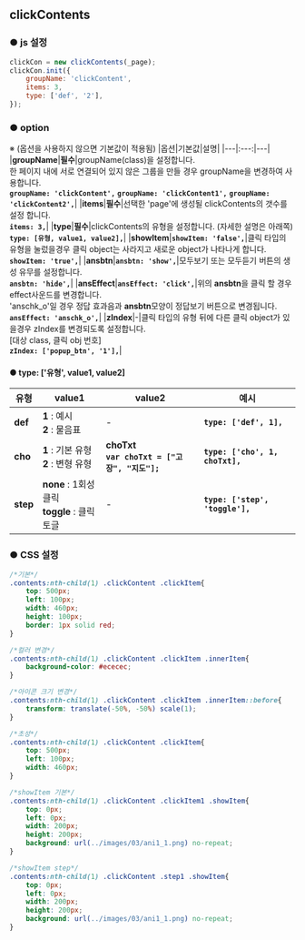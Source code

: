 ## clickContents

### ● js 설정
```javascript
clickCon = new clickContents(_page);
clickCon.init({
    groupName: 'clickContent',
    items: 3,
    type: ['def', '2'],
});
```


### ● option
※ (옵션을 사용하지 않으면 기본값이 적용됨)
|옵션|기본값|설명|
|---|:---:|---|
|**groupName**|**필수**|groupName(class)을 설정합니다.<br>한 페이지 내에 서로 연결되어 있지 않은 그룹을 만들 경우 groupName을 변경하여 사용합니다.<br>**`groupName: 'clickContent',`** **`groupName: 'clickContent1',`** **`groupName: 'clickContent2',`**|
|**items**|**필수**|선택한 'page'에 생성될 clickContents의 갯수를 설정 합니다.<br>**`items: 3,`**|
|**type**|**필수**|clickContents의 유형을 설정합니다. (자세한 설명은 아래쪽)<br>**`type: [유형, value1, value2],`**|
|**showItem**|**`showItem: 'false',`**|클릭 타입의 유형을 눌렀을경우 클릭 object는 사라지고 새로운 object가 나타나게 합니다.<br>**`showItem: 'true',`**|
|**ansbtn**|**`ansbtn: 'show',`**|모두보기 또는 모두듣기 버튼의 생성 유무를 설정합니다.<br>**`ansbtn: 'hide',`**|
|**ansEffect**|**`ansEffect: 'click',`**|위의 **ansbtn**을 클릭 할 경우 effect사운드를 변경합니다.<br>'anschk_o'일 경우 정답 효과음과 **ansbtn**모양이 정답보기 버튼으로 변경됩니다.<br>**`ansEffect: 'anschk_o',`**|
|**zIndex**|-|클릭 타입의 유형 뒤에 다른 클릭 object가 있을경우 zIndex를 변경되도록 설정합니다.<br>[대상 class, 클릭 obj 번호]<br>**`zIndex: ['popup_btn', '1'],`**|


#### ● type: ['유형', value1, value2]

|유형|value1|value2|예시|
|---|---|---|---|
|**def**|**1** : 예시<br>**2** : 물음표|-|**`type: ['def', 1],`**|
|**cho**|**1** : 기본 유형<br>**2** : 변형 유형|**choTxt**<br>**`var choTxt = ["고장", "지도"];`**|**`type: ['cho', 1, choTxt],`**|
|**step**|**none** : 1회성 클릭<br>**toggle** : 클릭 토글|-|**`type: ['step', 'toggle'],`**|

### ● CSS 설정

```css
/*기본*/
.contents:nth-child(1) .clickContent .clickItem{
    top: 500px;
    left: 100px;
    width: 460px;
    height: 100px;
    border: 1px solid red;
}

/*컬러 변경*/
.contents:nth-child(1) .clickContent .clickItem .innerItem{
    background-color: #ececec;
}

/*아이콘 크기 변경*/
.contents:nth-child(1) .clickContent .clickItem .innerItem::before{
    transform: translate(-50%, -50%) scale(1);
}

/*초성*/
.contents:nth-child(1) .clickContent .clickItem{
    top: 500px;
    left: 100px;
    width: 460px;
}

/*showItem 기본*/
.contents:nth-child(1) .clickContent .clickItem1 .showItem{
    top: 0px;
    left: 0px;
    width: 200px;
    height: 200px;
    background: url(../images/03/ani1_1.png) no-repeat;
}

/*showItem step*/
.contents:nth-child(1) .clickContent .step1 .showItem{
    top: 0px;
    left: 0px;
    width: 200px;
    height: 200px;
    background: url(../images/03/ani1_1.png) no-repeat;
}





```



















